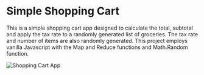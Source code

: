 # Simple Shopping Cart

This is a simple shopping cart app designed to calculate the total, subtotal and apply the tax rate to a randomly generated list of groceries.  The tax rate and number of items are also randomly generated.  This project employs vanilla Javascript with the Map and Reduce functions and Math.Random function.

![Shopping Cart App](https://dl.airtable.com/.attachmentThumbnails/51bfaeaf5756797032cc3f438c87a6fe/3423af56)

